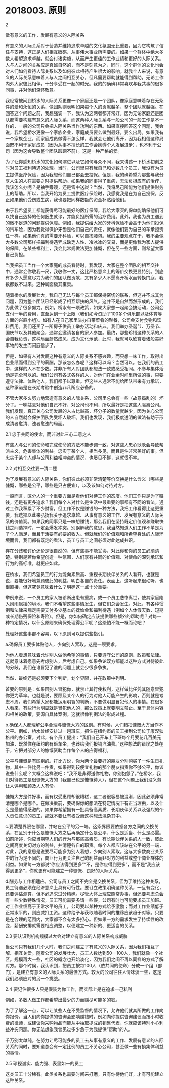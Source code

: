 # 2018003. 原则





2

做有意义的工作，发展有意义的人际关系


有意义的人际关系对于营造并维持追求卓越的文化氛围无比重要，因为它构筑了信任与支持，这正是人们相互砥砺、从事伟大事业所需要的。如果一个群体中绝大多数人希望追求卓越，就会付诸实施，从而产生更佳的工作业绩和更好的人际关系。人与人之间的关系应是真诚自然的，而不是刻意为之，同时，这个群体的文化也会对人们如何看待人际关系以及如何彼此相待产生很大的影响。就我个人来说，有意义的人际关系意味着人与人之间相互关心，但凡需要帮助就能得到帮助，无论工作内外大家彼此相伴，十分享受在一起的时光。我的的确确非常喜欢与我共事的很多同事，并对他们深怀敬意。

我经常被问到桥水的人际关系更像一个家庭还是一个团队，像家庭意味着存在无条件的爱和永恒的关系，像团队则表明如果每个人的贡献越多，整个团队就越强。在回答这个问题之前，我想强调一下，我认为这两者都非常好，因为无论家庭还是团队都需要构建有意义的人际关系，而这两种人际关系与一般公司的一般工作是不一样的，一般的公司只会把人际关系当作功利的东西。如果直接回答这个问题，我会说，我希望桥水更像一个家族企业，家庭成员要么做到最好，要么出局。如果我有一个家族企业，而家庭成员做得不怎么样，我就会让他们离开，因为我相信这种局面既不利于家庭成员（因为从事不擅长的工作会妨碍个人发展进步），也不利于公司（因为这会导致整个团队踟蹰不前）。这是一种严格的爱。

为了让你感知桥水的文化如何演进以及它如何与众不同，我来讲述一下桥水初创之时对员工福利待遇的处理。当时，公司里只有我自己和少数几个员工，我没有为员工提供医疗保险，因为我想他们自己都会去投保。但是，我的确希望为那些与我分享人生的人在需要之时提供帮助。如果我的同事得了重病，无法负担应有的治疗，我该怎么办呢？是袖手旁观，还是雪中送炭？当然，我将尽己所能为他们提供财务上的帮助。所以，当我开始为员工提供医疗保险时，我感觉我是在为自己投保，反正如果他们受伤或生病，我也要把同样数额的资金补贴给他们。

由于我希望员工都能获得尽可能最好的医疗保障，我给大家买的保单能确保他们可以找自己选择的任何医生就诊，并能负担所需的治疗费用。此外，我也为员工遇到的微不足道的问题提供保障。例如，我提供给大家的牙科保险不会高于为他们投保的汽车险，因为我觉得保护牙齿是他们自己的责任，就像他们要为自己的车承担责任一样。如果他们真的需要牙科险，可以自掏腰包。我的主要观点在于，我不会像大多数公司那样把福利待遇弄成缺乏人性、冷冰冰的交易，而是更像我为家人提供的保障。在某些福利上，我会比常规做法更加慷慨，但在另一些方面，则希望大家自己负担。

当我把员工当作一个大家庭的成员看待时，我发现，大家在整个团队的相互交往中，通常会你敬我一尺，我敬你一丈，这比严格意义上的等价交换更显特别。到底有多少人愿意尽力为我们的团队做贡献，又有多少人不愿离开桥水而转换门庭，我数都数不过来。这种局面极其宝贵。

随着桥水的发展壮大，我自己无法与每个员工都保持密切的联系，但这并不成其为问题，因为整个团队已经形成了相互帮扶的风气。这并不是自然而然形成的，我们为此做了很多努力。例如，桥水有一项政策，如果大家想一起聚会搞活动，公司会支付一半的费用，直至达到一个上限（我们如今资助了100多个俱乐部以及体育等方面的兴趣小组）。如有人在自己家里举办自带菜肴的聚餐，公司会支付食物和饮料费用。我们还买了一所房子供员工举办活动和庆典。我们举办圣诞节、万圣节、国庆节以及其他聚会，通常会邀请各自的家人参加。最终，那些珍惜这种关系的人会自我负责，这种局面蔚然成风，成为文化示范，此时，我就可以欣赏着诸般美好事物的发生而闲庭信步了。

但是，如果有人对发展这种有意义的人际关系不感兴趣，而只想一味工作，取得出色业绩而得到公平的薪酬，那该怎么办呢？这样可以吗？当然可以。在我们的员工中，这样的人不在少数。并非所有人对团队都想法一致或感受相同。不参与集体活动是完全可以的。我们公司有各式各样的人，对他们在业余时间里所做的事，只要遵守法律、体贴他人，我们都予以尊重。但这些人通常不能给团队带来有力承诺，这种承诺是在长期考验中创造非凡所应必备的。

不管大家多么努力地营造有意义的人际关系，公司里总会有一些（故意捣乱的）坏分子。一味姑息对他们自己不好，对公司也不利，所以最好是把这些人驱离公司。我们发现，真正关心公司发展的人占比越高，坏分子的数量就越少，因为关心公司的人自然就会保护团队免受坏人破坏。我们也发现，我们极度透明的做法有助于形成清者愈清、浊者愈浊的局面。





2.1 忠于共同的使命，而非对此三心二意之人


有些人与公司的使命和完成使命的方法不能步调一致，对这些人忠心耿耿会导致帮派主义，危害集体的利益。忠实于某个人，相当多见，而且是件非常美好的事。但忠实于某个人却与公司利益相冲突的情况，也屡见不鲜，这就很不幸。





2.2 对相互交往要一清二楚


为了发展有意义的人际关系，你们彼此必须非常清楚等价交换是什么含义（哪些是慷慨，哪些是公平，哪些是只占便宜），以及该如何对待对方。

一般而言，区分人的一个重要方面是看他们对待工作的态度。他们工作只是为了赚钱，还是有更多追求？我们每个人对什么是生活中最重要的事都有不同的看法。通过工作我积累了不少财富，但工作不仅是赚钱的一种方法，我把工作看得比这更重要，我选择以此来弘扬我关于追求卓越、从事有意义的工作、发展有意义的人际关系的价值观。如果我的同事只是一味想赚钱，那么我们在坚持既定价值观和赚取快钱之间选择时，一定会爆发冲突。别误解我的意思，我当然知道人们工作不单是为了个人满足，而且干活要有必要的收入。但就我们的价值观和所希望身处的人际环境而言，我们都有既定的看法，员工与员工之间必须对此达成共识。

存在分歧和讨价还价是很自然的，但有些事不能妥协，对此你和你的员工必须清楚。特别是若你希望创造一种氛围，人们享有共同的价值观、对使命的深刻承诺和行为的高标准，就更应如此。

在桥水，我们希望员工的行为能向素质高、重视长期伙伴关系的人看齐，也就是说，要能很好地兼顾彼此的利益，明白各自的责任。表面上，这听起来很动听，也很直接，但这究竟意味着什么？明确这一点十分重要。

举例来说，一个员工的家人被诊断出患有重病，或一个员工悲惨离世，使其家庭陷入风雨飘摇的境地。我们不希望这些事情发生，但它们总会发生。对此，有各种惯例和法律来规定需要支付多少基本的抚恤金和福利待遇（例如个人休假天数、短期或长期伤残保险和寿险）。但是，你如何确定应该提供哪些额外的帮助呢？对每一种特定情况，以什么原则来确保处理得公平呢？这恐怕不能一概而论吧？

处理好这些事都不容易，以下原则可以提供些指引。

a.确保员工要多体贴他人，少向别人索取。这是一项要求。

为他人着想意味着允许别人做他希望的事情，只要遵守公司的原则、政策和法律。这就意味着愿意先考虑别人，后考虑自己。如果争论双方都能以这种方式对待彼此的分歧，我们在谁冒犯了谁的问题上就会少很多争执。

当然，最终还是必须要下个判断，划个界限，并在政策中列明。

首要的原则是：如果因别人冒犯你，就禁止其行使权利，这样做比任凭其随意冒犯你更为草率。也就是说，要顾及某个人的行为对他人可能产生的影响，否则就是考虑不周。我们希望大家都能运用明智的判断，不要做明显冒犯他人的事情。在很多人看来，有些行为明显就是冒犯他人的，那么政策上就要明文禁止。至于具体内容和相关的政策，要源自具体案例。这就很像判例法的形成过程。

b.确保人人都理解公平合理与慷慨大方的区别。有时候，人们错把慷慨大方当作不公平。例如，桥水曾经安排过一趟班车，把住在纽约市的员工接到公司位于康涅狄格州的办公室。对此，有个员工提出：“我们自己开车上下班每个月要花几百美元加油，既然住在纽约的有班车坐，也该给我们报销汽油费。”这种想法的错误之处在于，它把对部分人的慷慨资助当作每个人的应得福利。

公平与慷慨是有区别的。打比方说，你为两个最要好的朋友分别购买了一件生日礼物，其中一件比另一件贵，如果得到较便宜礼物的那个朋友指责你不够公平，你该说些什么呢？大概会这样说吧：“我不是非得送你礼物，你别抱怨了。”在桥水，我们对待员工是很慷慨大方的（我自己也是慷慨待人），但在这个问题上我们没义务让人评判和顾及人人有份。

慷慨大方是件好事，而有权受惠顾却很糟糕，这二者很容易被混淆，因此必须非常清楚哪个是哪个。在做决策前，要确保你的想法在特定情况下有正当理由，以及什么是最值得感激的。如果你希望拥有一批具备高素质、长期伙伴关系以及强烈的个人责任意识的员工，那就不要让有权受惠这种想法混杂其中。

c.要清楚界限在哪里，并站在公平的另一端。这条界限要依据各方之间的交换关系，在区别于什么是慷慨大方之后再确定什么是公平、什么是适当、什么是必需。如前所述，你应当期望人们的行为与那些高素质、有长期伙伴关系的人一致，彼此之间高度关切对方的利益，并清楚各自的职责。每个人都应该站在公平的另一端，对此，我的意思是说要尽可能多为别人着想，少向别人索取。这与大多数商业关系中的行为是不同的，商业行为更关注自己的利益而非对方的利益或整个商业群体的利益。如果每一方都说“你应该得到更多”“不，是你应得到更多”，而不是“我应该得到更多”，你就更有可能建立一种慷慨、良好的人际关系。

d.酬劳与工作相适应。公司与员工之间不完全是交换关系，但为了维持这种关系，员工待遇必须在经济意义上具有可行性。要订立政策明确这种关系，一旦有变化，还要评估测算，但不必追求过分精确。尽管大体上理应照常办事，但还要考虑总会有一些少数特殊情况，员工可能需要多请一些假，公司有时也可能要求员工加班。对工作业绩高于正常水平的员工，公司要以某种方式给予激励；而对工作业绩低于正常水平的，则应减扣工资。这种给予与获取随着时间的推移应该趋于对等。只要是在合理的范围内，大家都不会有太多担心。但如果一方的需求发生了持续性的改变，薪酬安排就需要相应调整，以便建立一种新的、更适当的关系。





2.3 要认识到机构规模过大会对建立有意义的人际关系构成威胁


当公司只有我们几个人时，我们之间建立了有意义的人际关系，因为我们相互了解、相互关爱。随着公司的发展壮大，员工人数达到50—100人，我们就像一个社区。规模再大一些，社区的概念也开始淡化，因为我们之间不再以同样的方式了解对方。那个时候，我认识到，把员工按每100人（依共同的使命）分成一个组（部门），是建立有意义的人际关系的最佳方式。较大的公司往往人情味淡一些，这是我们必须应对的另一个挑战。





2.4 要记住很多人只是假装为你工作，而实际上是在追求一己私利


例如，多数人做工作都希望出最少的力而赚尽可能多的钱。

为了了解这一点，可以让某些人在不受监督的情况下，允许他们就其所做的工作向你报价。当人们向你提供的咨询会影响赚钱时，例如向你提供咨询建议而按小时收费的律师，或建议你采购物品而能从中抽取提成的销售代表，你就应该特别小心利益冲突问题。你无法想象我曾见过多少急于为我提供“帮助”的人。

千万别太单纯。在努力让尽可能多的员工去从事有意义的工作、发展有意义的人际关系的同时，要知道总会有一定比例的员工不关心公司，甚至做一些有损集体利益的事情。





2.5 珍视诚实、能力强、表里如一的员工


这类员工十分稀有。此类关系也需要时间来打磨，只有你待他们好，才有可能建立这种关系。



